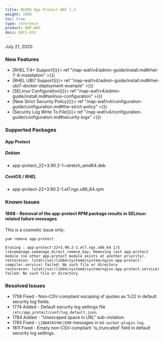 ```yaml
---
title: NGINX App Protect WAF 1.3
weight: 1000
toc: true
type: reference
product: NAP-WAF
docs: DOCS-652
---
```


July 21, 2020

### New Features

- [RHEL 7.4+ Support]({{< ref "/nap-waf/v4/admin-guide/install.md#rhel-7-4-installation" >}})
- [RHEL UBI7 Support]({{< ref "/nap-waf/v4/admin-guide/install.md#rhel-ubi7-docker-deployment-example" >}})
- [SELinux Configuration]({{< ref "/nap-waf/v4/admin-guide/install.md#selinux-configuration" >}})
- [New Strict Security Policy]({{< ref "/nap-waf/v4/configuration-guide/configuration.md#the-strict-policy" >}})
- [Security Log Write To File]({{< ref "/nap-waf/v4/configuration-guide/configuration.md#security-logs" >}})


### Supported Packages

#### App Protect

##### Debian

- app-protect_22+3.90.2-1~stretch_amd64.deb

##### CentOS / RHEL

- app-protect-22+3.90.2-1.el7.ngx.x86_64.rpm


### Known Issues

#### 1868 - Removal of the app-protect RPM package results in SELinux-related failure messages

This is a cosmetic issue only:

```shell
yum remove app-protect

Erasing : app-protect-22+3.90.2-1.el7.ngx.x86_64 1/5
libsemanage.semanage_direct_remove_key: Removing last app-protect module (no other app-protect module exists at another priority).
restorecon: lstat(/usr/lib64/systemd/system/nginx-app-protect-compiler.service) failed: No such file or directory
restorecon: lstat(/usr/lib64/systemd/system/nginx-app-protect.service) failed: No such file or directory
```

### Resolved Issues

- 1758 Fixed - Non-CSV-compliant escaping of quotes as %22 in default security log fields.
- 1774 Added - Default security log settings file `/etc/app_protect/conf/log_default.json`.
- 1784 Added - "Unescaped space in URL" sub-violation.
- 1785 Fixed - `LIBDATASYNC|ERR` messages in `bd-socket-plugin.log`.
- 1811 Fixed - Empty non-CSV-compliant 'is_truncated' field in default security log settings.
